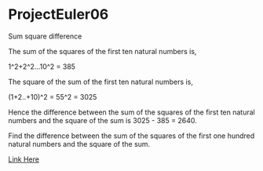 # ProjectEuler06

Sum square difference

The sum of the squares of the first ten natural numbers is,

1^2+2^2...10^2 = 385

The square of the sum of the first ten natural numbers is,

(1+2..+10)^2 = 55^2 = 3025

Hence the difference between the sum of the squares of the first ten natural numbers and the square of the sum is 3025 - 385 = 2640.

Find the difference between the sum of the squares of the first one hundred natural numbers and the square of the sum.

[Link Here](https://projecteuler.net/problem=6)